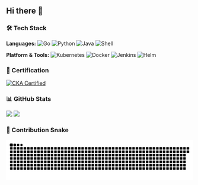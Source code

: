 ## Hi there 👋

### 🛠️ Tech Stack

**Languages:**
![Go](https://img.shields.io/badge/Go-00ADD8?style=flat-square&logo=go&logoColor=white)
![Python](https://img.shields.io/badge/Python-3776AB?style=flat-square&logo=python&logoColor=white)
![Java](https://img.shields.io/badge/Java-ED8B00?style=flat-square&logo=java&logoColor=white)
![Shell](https://img.shields.io/badge/Shell-4EAA25?style=flat-square&logo=gnu-bash&logoColor=white)

**Platform & Tools:**
![Kubernetes](https://img.shields.io/badge/Kubernetes-326CE5?style=flat-square&logo=kubernetes&logoColor=white)
![Docker](https://img.shields.io/badge/Docker-2496ED?style=flat-square&logo=docker&logoColor=white)
![Jenkins](https://img.shields.io/badge/Jenkins-D24939?style=flat-square&logo=jenkins&logoColor=white)
![Helm](https://img.shields.io/badge/Helm-0F1689?style=flat-square&logo=helm&logoColor=white)

### 📜 Certification

[![CKA Certified](https://img.shields.io/badge/CKA-Certified%20Kubernetes%20Administrator-326CE5?style=flat-square&logo=kubernetes&logoColor=white)](https://www.credly.com/users/your-profile)

### 📊 GitHub Stats

<p align="left">
  <img height="165" src="https://github-readme-stats.vercel.app/api?username=carefree666&show_icons=true&theme=default&hide_title=true" />
  <img height="165" src="https://github-readme-stats.vercel.app/api/top-langs/?username=carefree666&layout=compact&theme=default&hide_border=true" />
</p>

### 🎯 Contribution Snake

![Snake animation](https://raw.githubusercontent.com/carefree666/carefree666/output/snake.svg)
